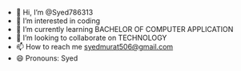 - 👋 Hi, I’m @Syed786313
- 👀 I’m interested in coding 
- 🌱 I’m currently learning BACHELOR OF COMPUTER APPLICATION 
- 💞️ I’m looking to collaborate on TECHNOLOGY 
- 📫 How to reach me syedmurat506@gmail.com
- 😄 Pronouns: Syed
  

<!---
Syed786313/Syed786313 is a ✨ special ✨ repository because its `README.md` (this file) appears on your GitHub profile.
You can click the Preview link to take a look at your changes.
--->
